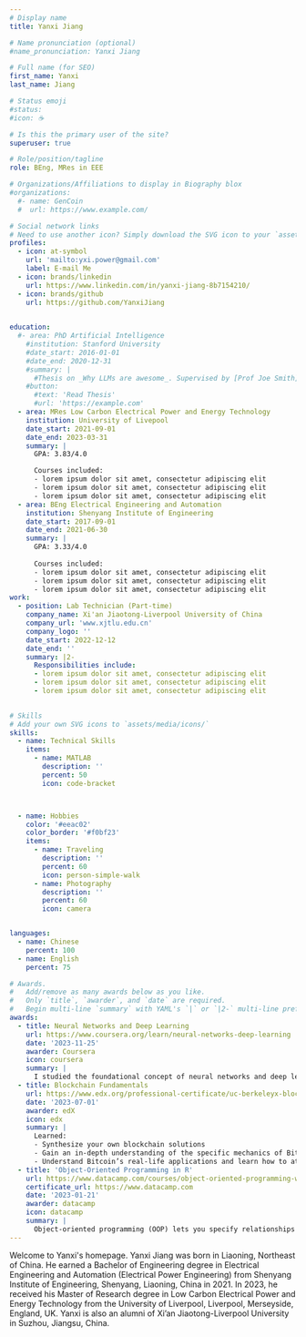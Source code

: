 ```yaml
---
# Display name
title: Yanxi Jiang

# Name pronunciation (optional)
#name_pronunciation: Yanxi Jiang

# Full name (for SEO)
first_name: Yanxi 
last_name: Jiang

# Status emoji
#status:
#icon: ☕️

# Is this the primary user of the site?
superuser: true

# Role/position/tagline
role: BEng, MRes in EEE

# Organizations/Affiliations to display in Biography blox
#organizations:
  #- name: GenCoin
  #  url: https://www.example.com/

# Social network links
# Need to use another icon? Simply download the SVG icon to your `assets/media/icons/` folder.
profiles:
  - icon: at-symbol
    url: 'mailto:yxi.power@gmail.com'
    label: E-mail Me
  - icon: brands/linkedin
    url: https://www.linkedin.com/in/yanxi-jiang-8b7154210/
  - icon: brands/github
    url: https://github.com/YanxiJiang

 
education:
  #- area: PhD Artificial Intelligence
    #institution: Stanford University
    #date_start: 2016-01-01
    #date_end: 2020-12-31
    #summary: |
      #Thesis on _Why LLMs are awesome_. Supervised by [Prof Joe Smith](https://example.com). Presented papers at 5 IEEE conferences with the contributions being published in 2 Springer journals.
    #button:
      #text: 'Read Thesis'
      #url: 'https://example.com'
  - area: MRes Low Carbon Electrical Power and Energy Technology
    institution: University of Livepool
    date_start: 2021-09-01
    date_end: 2023-03-31
    summary: |
      GPA: 3.83/4.0

      Courses included:
      - lorem ipsum dolor sit amet, consectetur adipiscing elit
      - lorem ipsum dolor sit amet, consectetur adipiscing elit
      - lorem ipsum dolor sit amet, consectetur adipiscing elit
  - area: BEng Electrical Engineering and Automation
    institution: Shenyang Institute of Engineering
    date_start: 2017-09-01
    date_end: 2021-06-30
    summary: |
      GPA: 3.33/4.0
      
      Courses included:
      - lorem ipsum dolor sit amet, consectetur adipiscing elit
      - lorem ipsum dolor sit amet, consectetur adipiscing elit
      - lorem ipsum dolor sit amet, consectetur adipiscing elit
work:
  - position: Lab Technician (Part-time)
    company_name: Xi'an Jiaotong-Liverpool University of China
    company_url: 'www.xjtlu.edu.cn'
    company_logo: ''
    date_start: 2022-12-12
    date_end: ''
    summary: |2-
      Responsibilities include:
      - lorem ipsum dolor sit amet, consectetur adipiscing elit
      - lorem ipsum dolor sit amet, consectetur adipiscing elit
      - lorem ipsum dolor sit amet, consectetur adipiscing elit
 

# Skills
# Add your own SVG icons to `assets/media/icons/`
skills:
  - name: Technical Skills
    items:
      - name: MATLAB
        description: ''
        percent: 50
        icon: code-bracket



  - name: Hobbies
    color: '#eeac02'
    color_border: '#f0bf23'
    items:
      - name: Traveling
        description: ''
        percent: 60
        icon: person-simple-walk
      - name: Photography
        description: ''
        percent: 60
        icon: camera


languages:
  - name: Chinese
    percent: 100
  - name: English
    percent: 75

# Awards.
#   Add/remove as many awards below as you like.
#   Only `title`, `awarder`, and `date` are required.
#   Begin multi-line `summary` with YAML's `|` or `|2-` multi-line prefix and indent 2 spaces below.
awards:
  - title: Neural Networks and Deep Learning
    url: https://www.coursera.org/learn/neural-networks-deep-learning
    date: '2023-11-25'
    awarder: Coursera
    icon: coursera
    summary: |
      I studied the foundational concept of neural networks and deep learning. By the end, I was familiar with the significant technological trends driving the rise of deep learning; build, train, and apply fully connected deep neural networks; implement efficient (vectorized) neural networks; identify key parameters in a neural network’s architecture; and apply deep learning to your own applications.
  - title: Blockchain Fundamentals
    url: https://www.edx.org/professional-certificate/uc-berkeleyx-blockchain-fundamentals
    date: '2023-07-01'
    awarder: edX
    icon: edx
    summary: |
      Learned:
      - Synthesize your own blockchain solutions
      - Gain an in-depth understanding of the specific mechanics of Bitcoin
      - Understand Bitcoin’s real-life applications and learn how to attack and destroy Bitcoin, Ethereum, smart contracts and Dapps, and alternatives to Bitcoin’s Proof-of-Work consensus algorithm
  - title: 'Object-Oriented Programming in R'
    url: https://www.datacamp.com/courses/object-oriented-programming-with-s3-and-r6-in-r
    certificate_url: https://www.datacamp.com
    date: '2023-01-21'
    awarder: datacamp
    icon: datacamp
    summary: |
      Object-oriented programming (OOP) lets you specify relationships between functions and the objects that they can act on, helping you manage complexity in your code. This is an intermediate level course, providing an introduction to OOP, using the S3 and R6 systems. S3 is a great day-to-day R programming tool that simplifies some of the functions that you write. R6 is especially useful for industry-specific analyses, working with web APIs, and building GUIs.
---
```


Welcome to Yanxi's homepage. Yanxi Jiang was born in Liaoning, Northeast of China. He earned a Bachelor of Engineering degree in Electrical Engineering and Automation (Electrical Power Engineering) from Shenyang Institute of Engineering, Shenyang, Liaoning, China in 2021. In 2023, he received his Master of Research degree in Low Carbon Electrical Power and Energy Technology from the University of Liverpool, Liverpool, Merseyside, England, UK. Yanxi is also an alumni of Xi’an Jiaotong-Liverpool University in Suzhou, Jiangsu, China. 
